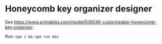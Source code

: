 # Honeycomb key organizer designer

See https://www.printables.com/model/506546-customizable-honeycomb-key-organizer.

Run: `npm i && npm run dev`
